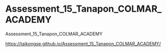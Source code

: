 # Assessment_15_Tanapon_COLMAR_ACADEMY
 Assessment_15_Tanapon_COLMAR_ACADEMY
 
 https://taikongse.github.io/Assessment_15_Tanapon_COLMAR_ACADEMY/
